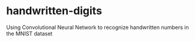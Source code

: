 # handwritten-digits
Using Convolutional Neural Network to recognize handwritten numbers in the MNIST dataset
